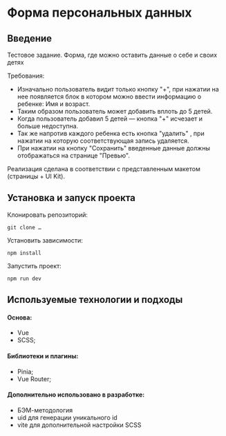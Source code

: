 # Форма персональных данных

## Введение

Тестовое задание. Форма, где можно оставить данные о себе и своих детях

Требования:

- Изначально пользователь видит только кнопку "+", при нажатии на нее появляется блок в котором можно ввести информацию о ребенке: Имя и возраст.
- Таким образом пользователь может добавить вплоть до 5 детей.
- Когда пользователь добавил 5 детей — кнопка "+" исчезает и больше недоступна.
- Так же напротив каждого ребенка есть кнопка "удалить" , при нажатии на которую соответствующая запись удаляется.
- При нажатии на кнопку "Сохранить" введенные данные должны отображаться на странице "Превью".

Реализация сделана в соответствии с представленным макетом (страницы + UI Kit).

## Установка и запуск проекта

Клонировать репозиторий:

    git clone …

Установить зависимости:

    npm install

Запустить проект:

    npm run dev

## Используемые технологии и подходы

#### Основа:

- Vue
- SCSS;

#### Библиотеки и плагины:

- Pinia;
- Vue Router;

#### Дополнительно использовано в разработке:

- БЭМ-методология
- uid для генерации уникального id
- vite для дополнительной настройки SCSS
